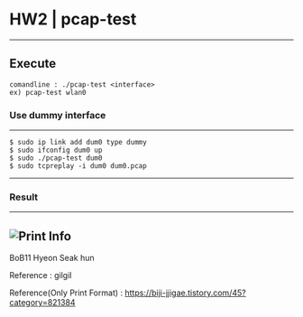 # HW2 | pcap-test
---
## Execute
```
comandline : ./pcap-test <interface>
ex) pcap-test wlan0
```
### Use dummy interface
---
```
$ sudo ip link add dum0 type dummy
$ sudo ifconfig dum0 up
$ sudo ./pcap-test dum0
$ sudo tcpreplay -i dum0 dum0.pcap
```
---
### Result
---
![Print Info](https://user-images.githubusercontent.com/79035672/182746508-7c5baeef-d425-4694-88c9-a2f4038ebd41.png)
---
BoB11 Hyeon Seak hun

Reference : gilgil

Reference(Only Print Format) : https://biji-jjigae.tistory.com/45?category=821384
